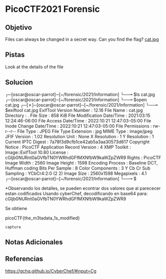 # PicoCTF2021 Forensic
## Objetivo
Files can always be changed in a secret way. Can you find the flag? [cat.jpg](https://mercury.picoctf.net/static/c28a959c5605d5f67480d5dd3a77f302/cat.jpg)
## Pistas
Look at the details of the file
## Solucion

┌─[oscar@oscar-parrot]─[~/forensic/2021/Information]
└──╼ $ls
cat.jpg
┌─[oscar@oscar-parrot]─[~/forensic/2021/Information]
└──╼ $open cat.jpg 
┌─[✗]─[oscar@oscar-parrot]─[~/forensic/2021/Information]
└──╼ $exiftool cat.jpg 
ExifTool Version Number         : 12.16
File Name                       : cat.jpg
Directory                       : .
File Size                       : 858 KiB
File Modification Date/Time     : 2021:03:15 12:24:46-06:00
File Access Date/Time           : 2022:10:21 12:47:03-05:00
File Inode Change Date/Time     : 2022:10:21 12:47:03-05:00
File Permissions                : rw-r--r--
File Type                       : JPEG
File Type Extension             : jpg
MIME Type                       : image/jpeg
JFIF Version                    : 1.02
Resolution Unit                 : None
X Resolution                    : 1
Y Resolution                    : 1
Current IPTC Digest             : 7a78f3d9cfb1ce42ab5a3aa30573d617
Copyright Notice                : PicoCTF
Application Record Version      : 4
XMP Toolkit                     : Image::ExifTool 10.80
License                         : cGljb0NURnt0aGVfbTN0YWRhdGFfMXNfbW9kaWZpZWR9
Rights                          : PicoCTF
Image Width                     : 2560
Image Height                    : 1598
Encoding Process                : Baseline DCT, Huffman coding
Bits Per Sample                 : 8
Color Components                : 3
Y Cb Cr Sub Sampling            : YCbCr4:2:0 (2 2)
Image Size                      : 2560x1598
Megapixels                      : 4.1
┌─[oscar@oscar-parrot]─[~/forensic/2021/Information]
└──╼ $


*Observando los detalles, se pueden econtrar dos valores que al parececer estan codificados
Usando cyberChef, decodificando en base64 para:
cGljb0NURnt0aGVfbTN0YWRhdGFfMXNfbW9kaWZpZWR9

Se obtiene 

picoCTF{the_m3tadata_1s_modified}

	captura


## Notas Adicionales
## Referencias
https://gchq.github.io/CyberChef/#input=Cg